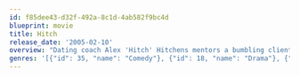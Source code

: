 ```yaml
---
id: f85dee43-d32f-492a-8c1d-4ab582f9bc4d
blueprint: movie
title: Hitch
release_date: '2005-02-10'
overview: "Dating coach Alex 'Hitch' Hitchens mentors a bumbling client, Albert, who hopes to win the heart of the glamorous Allegra Cole. While Albert makes progress, Hitch faces his own romantic setbacks when proven techniques fail to work on Sara Melas, a tabloid reporter digging for dirt on Allegra Cole's love life. When Sara discovers Hitch's connection to Albert – now Allegra's boyfriend – it threatens to destroy both relationships."
genres: '[{"id": 35, "name": "Comedy"}, {"id": 18, "name": "Drama"}, {"id": 10749, "name": "Romance"}]'
---
```

